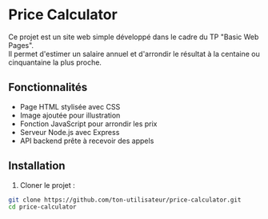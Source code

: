 # Price Calculator

Ce projet est un site web simple développé dans le cadre du TP "Basic Web Pages".  
Il permet d'estimer un salaire annuel et d'arrondir le résultat à la centaine ou cinquantaine la plus proche.

## Fonctionnalités

- Page HTML stylisée avec CSS
- Image ajoutée pour illustration
- Fonction JavaScript pour arrondir les prix
- Serveur Node.js avec Express
- API backend prête à recevoir des appels

## Installation

1. Cloner le projet :

```bash
git clone https://github.com/ton-utilisateur/price-calculator.git
cd price-calculator
